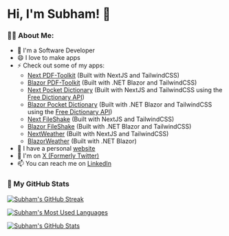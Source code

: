 # Hi, I'm Subham! 👋

### 👨‍💻 About Me:
- 🔭 I'm a Software Developer
- 😄 I love to make apps
- ⚡ Check out some of my apps:
    - [Next PDF-Toolkit](https://next-pdftoolkit.subhamk.com) (Built with NextJS and TailwindCSS)
    - [Blazor PDF-Toolkit](https://blazor-pdftoolkit.subhamk.com) (Built with .NET Blazor and TailwindCSS)
    - [Next Pocket Dictionary](https://next-dictionary.subhamk.com) (Built with NextJS and TailwindCSS using the [Free Dictionary API](https://github.com/meetDeveloper/freeDictionaryAPI))
    - [Blazor Pocket Dictionary](https://blazor-dictionary.subhamk.com) (Built with .NET Blazor and TailwindCSS using the [Free Dictionary API](https://github.com/meetDeveloper/freeDictionaryAPI))
    - [Next FileShake](https://nfs.subhamk.com) (Built with NextJS and TailwindCSS)
    - [Blazor FileShake](https://bfs.subhamk.com) (Built with .NET Blazor and TailwindCSS)
    - [NextWeather](https://next-weather.subhamk.com) (Built with NextJS and TailwindCSS)
    - [BlazorWeather](https://blazor-weather.subhamk.com) (Built with .NET Blazor)
- 🌱 I have a personal [website](https://www.subhamk.com)
- 💬 I'm on [X (Formerly Twitter)](https://twitter.com/SubhamK108)
- 📫 You can reach me on [LinkedIn](https://www.linkedin.com/in/subham-karmakar-96024b200/)
<!-- - 👯 I’m looking to collaborate on ... -->
<!-- - 🤔 I’m looking for help with ... -->

### 🚀 My GitHub Stats
[![Subham's GitHub Streak](https://streak-stats.demolab.com?user=SubhamK108&theme=github-dark-dimmed)](https://git.io/streak-stats)

[![Subham's Most Used Languages](https://github-readme-stats.vercel.app/api/top-langs/?username=SubhamK108&hide=html,css,scss&exclude_repo=SubhamK108.github.io,Weather-App&layout=donut&theme=github_dark_dimmed&custom_title=Subham%27s%20Most%20Used%20Languages)](https://github.com/anuraghazra/github-readme-stats)

[![Subham's GitHub Stats](https://github-readme-stats.vercel.app/api?username=SubhamK108&layout=compact&theme=github_dark_dimmed&show_icons=true&include_all_commits=true&custom_title=Subham%27s%20GitHub%20Stats)](https://github.com/anuraghazra/github-readme-stats)
